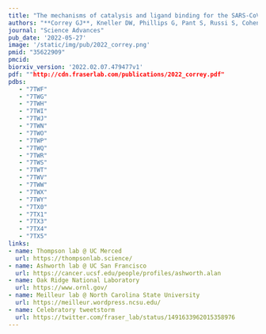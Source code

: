 ```yaml
---
title: "The mechanisms of catalysis and ligand binding for the SARS-CoV-2 NSP3 macrodomain from neutron and x-ray diffraction at room temperature."
authors: "**Correy GJ**, Kneller DW, Phillips G, Pant S, Russi S, Cohen AE, Meigs G, Holton JM, Gahbauer S, Thompson MC, Ashworth A, Coates L, Kovalevsky A, Meilleur F, **Fraser JS**."
journal: "Science Advances"
pub_date: '2022-05-27'
image: '/static/img/pub/2022_correy.png'
pmid: "35622909"
pmcid: 
biorxiv_version: '2022.02.07.479477v1'
pdf: ""http://cdn.fraserlab.com/publications/2022_correy.pdf"
pdbs:
   - "7TWF"
   - "7TWG"
   - "7TWH"
   - "7TWI"
   - "7TWJ"
   - "7TWN"
   - "7TWO"
   - "7TWP"
   - "7TWQ"
   - "7TWR"
   - "7TWS"
   - "7TWT"
   - "7TWV"
   - "7TWW"
   - "7TWX"
   - "7TWY"
   - "7TX0"
   - "7TX1"
   - "7TX3"
   - "7TX4"
   - "7TX5"
links:
- name: Thompson lab @ UC Merced
  url: https://thompsonlab.science/
- name: Ashworth lab @ UC San Francisco
  url: https://cancer.ucsf.edu/people/profiles/ashworth.alan
- name: Oak Ridge National Laboratory
  url: https://www.ornl.gov/
- name: Meilleur lab @ North Carolina State University
  url: https://meilleur.wordpress.ncsu.edu/
- name: Celebratory tweetstorm
  url: https://twitter.com/fraser_lab/status/1491633962015358976
---
```

